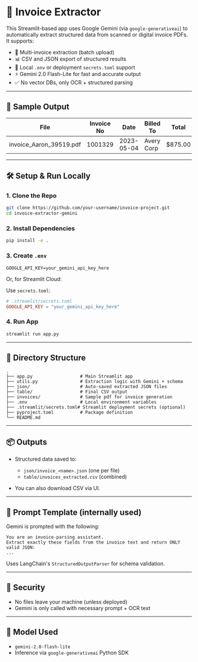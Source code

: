# 🧾 Invoice Extractor

This Streamlit-based app uses Google Gemini (via `google-generativeai`) to automatically extract structured data from scanned or digital invoice PDFs. It supports:

- 🧠 Multi-invoice extraction (batch upload)
- 📊 CSV and JSON export of structured results
- 📂 Local `.env` or deployment `secrets.toml` support
- ⚡️ Gemini 2.0 Flash-Lite for fast and accurate output
- ✅ No vector DBs, only OCR + structured parsing

---

## 📸 Sample Output

| File                       | Invoice No | Date       | Billed To     | Total   |
|---------------------------|------------|------------|---------------|---------|
| invoice_Aaron_39519.pdf   | 1001329    | 2023-05-04 | Avery Corp    | $875.00 |

---

## 🛠️ Setup & Run Locally

### 1. Clone the Repo

```bash
git clone https://github.com/your-username/invoice-project.git
cd invoice-extractor-gemini
````

### 2. Install Dependencies

```bash
pip install -e .
```

### 3. Create `.env`

```
GOOGLE_API_KEY=your_gemini_api_key_here
```

Or, for Streamlit Cloud:

Use `secrets.toml`:

```toml
# .streamlit/secrets.toml
GOOGLE_API_KEY = "your_gemini_api_key_here"
```

### 4. Run App

```bash
streamlit run app.py
```

---

## 📁 Directory Structure

```
.
├── app.py                  # Main Streamlit app
├── utils.py                # Extraction logic with Gemini + schema
├── json/                   # Auto-saved extracted JSON files
├── table/                  # Final CSV output
├── invoices/               # Sample pdf for invoice generation   
├── .env                    # Local environment variables
├── .streamlit/secrets.toml# Streamlit deployment secrets (optional)
├── pyproject.toml          # Package definition
└── README.md
```

---

## 📦 Outputs

* Structured data saved to:

  * `json/invoice_<name>.json` (one per file)
  * `table/invoices_extracted.csv` (combined)
* You can also download CSV via UI.

---

## 💬 Prompt Template (internally used)

Gemini is prompted with the following:

```
You are an invoice-parsing assistant.
Extract exactly these fields from the invoice text and return ONLY valid JSON:
...
```

Uses LangChain's `StructuredOutputParser` for schema validation.

---

## 🔐 Security

* No files leave your machine (unless deployed)
* Gemini is only called with necessary prompt + OCR text

---

## 🧠 Model Used

* `gemini-2.0-flash-lite`
* Inference via `google-generativeai` Python SDK


